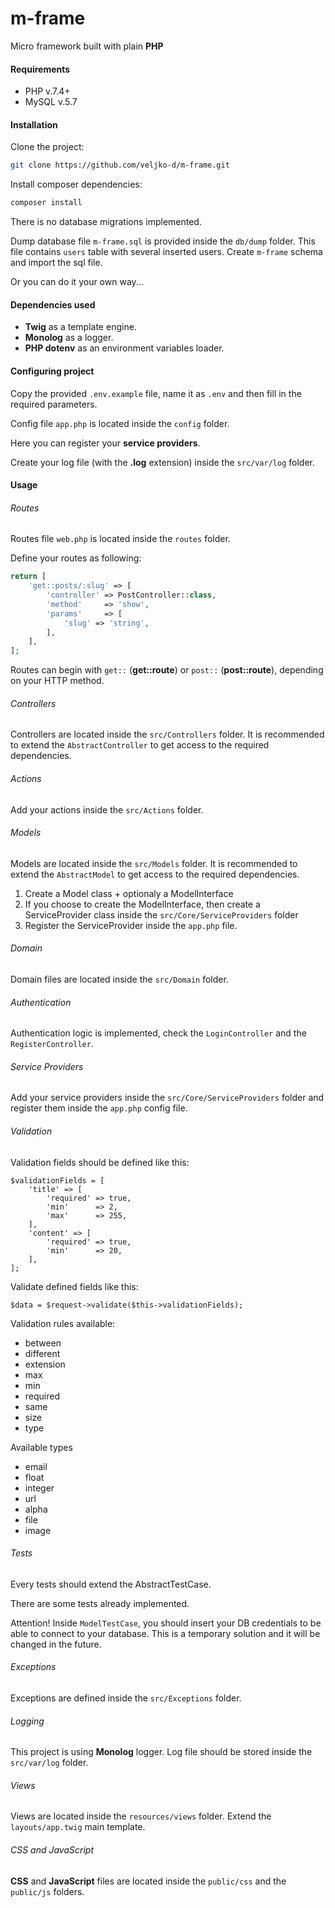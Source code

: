 # m-frame
Micro framework built with plain **PHP**

#### Requirements
- PHP v.7.4+
- MySQL v.5.7

#### Installation

Clone the project:

```bash
git clone https://github.com/veljko-d/m-frame.git
```

Install composer dependencies:

```bash
composer install
```

There is no database migrations implemented.

Dump database file `m-frame.sql` is provided inside the `db/dump` folder. This file contains `users` table with several inserted users.
Create `m-frame` schema and import the sql file.

Or you can do it your own way...

#### Dependencies used

- **Twig** as a template engine.
- **Monolog** as a logger.
- **PHP dotenv** as an environment variables loader.

#### Configuring project

Copy the provided `.env.example` file, name it as `.env` and then fill in the required parameters.  

Config file `app.php` is located inside the `config` folder.

Here you can register your **service providers**.

Create your log file (with the **.log** extension) inside the `src/var/log` folder.

#### Usage

###### Routes

Routes file `web.php` is located inside the `routes` folder.

Define your routes as following:

```php
return [
    'get::posts/:slug' => [
        'controller' => PostController::class,
        'method'     => 'show',
        'params'     => [
            'slug' => 'string',
        ],
    ],
];
```

Routes can begin with ``get::`` (**get::route**) or ``post::`` (**post::route**), depending on your HTTP method.

###### Controllers

Controllers are located inside the `src/Controllers` folder. It is recommended to extend the `AbstractController` to get access to the required dependencies.

###### Actions

Add your actions inside the `src/Actions` folder.

###### Models

Models are located inside the `src/Models` folder. It is recommended to extend the `AbstractModel` to get access to the required dependencies.

1. Create a Model class + optionaly a ModelInterface
2. If you choose to create the ModelInterface, then create a ServiceProvider class inside the `src/Core/ServiceProviders` folder
3. Register the ServiceProvider inside the `app.php` file.

###### Domain

Domain files are located inside the `src/Domain` folder.

###### Authentication

Authentication logic is implemented, check the `LoginController` and the `RegisterController`.

###### Service Providers

Add your service providers inside the `src/Core/ServiceProviders` folder and register them inside the `app.php` config file.

###### Validation

Validation fields should be defined like this:

    $validationFields = [
        'title' => [
            'required' => true,
            'min'      => 2,
            'max'      => 255,
        ],
        'content' => [
            'required' => true,
            'min'      => 20,
        ],
    ];
    
Validate defined fields like this:

    $data = $request->validate($this->validationFields);

Validation rules available:

- between
- different
- extension
- max
- min
- required
- same
- size
- type

Available types

- email
- float
- integer
- url
- alpha
- file
- image

###### Tests

Every tests should extend the AbstractTestCase.

There are some tests already implemented.

Attention! Inside `ModelTestCase`, you should insert your DB credentials to be able to connect to your database.
This is a temporary solution and it will be changed in the future.

###### Exceptions

Exceptions are defined inside the `src/Exceptions` folder.

###### Logging

This project is using **Monolog** logger. Log file should be stored inside the `src/var/log` folder.

###### Views

Views are located inside the `resources/views` folder.
Extend the `layouts/app.twig` main template.

###### CSS and JavaScript

**CSS** and **JavaScript** files are located inside the `public/css` and the `public/js` folders.